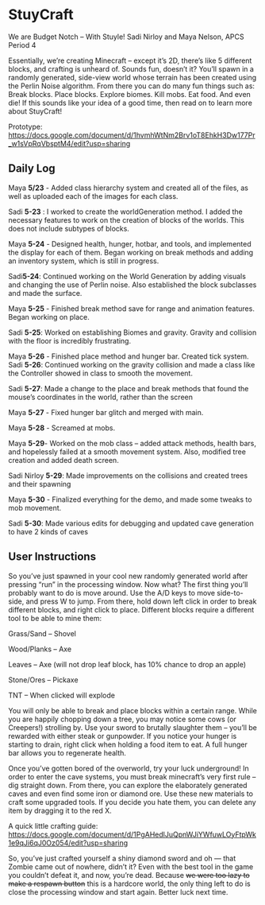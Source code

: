 # StuyCraft
We are Budget Notch – With Stuyle!
Sadi Nirloy and Maya Nelson, APCS Period 4

Essentially, we’re creating Minecraft – except it’s 2D, there’s like 5 different blocks, and crafting is unheard of. Sounds fun, doesn’t it? You’ll spawn in a randomly generated, side-view world whose terrain has been created using the Perlin Noise algorithm. From there you can do many fun things such as: Break blocks. Place blocks. Explore biomes. Kill mobs. Eat food. And even die! If this sounds like your idea of a good time, then read on to learn more about StuyCraft!

Prototype: https://docs.google.com/document/d/1hvmhWtNm2Brv1oT8EhkH3Dw177Pr_w1sVpRqVbsptM4/edit?usp=sharing

## Daily Log

Maya **5/23** - Added class hierarchy system and created all of the files, as well as uploaded each of the images for each class. 

Sadi **5-23** : I worked to create the worldGeneration method. I added the necessary features to work on the creation of blocks of the worlds. This does not include subtypes of blocks.

Maya **5-24** - Designed health, hunger, hotbar, and tools, and implemented the display for each of them. Began working on break methods and adding an inventory system, which is still in progress.

Sadi**5-24**: Continued working on the World Generation by adding visuals and changing the use of Perlin noise. Also established the block subclasses and made the surface.

Maya **5-25** - Finished break method save for range and animation features. Began working on place.

Sadi **5-25**: Worked on establishing Biomes and gravity. Gravity and collision with the floor is incredibly frustrating. 

Maya **5-26** - Finished place method and hunger bar. Created tick system.
Sadi **5-26**: Continued working on the gravity collision and made a class like the Controller showed in class to smooth the movement. 

Sadi **5-27**: Made a change to the place and break methods that found the mouse’s coordinates in the world, rather than the screen

Maya **5-27** - Fixed hunger bar glitch and merged with main.

Maya **5-28** - Screamed at mobs.

Maya **5-29**- Worked on the mob class – added attack methods, health bars, and hopelessly failed at a smooth movement system. Also, modified tree creation and added death screen.

Sadi Nirloy **5-29**: Made improvements on the collisions and created trees and their spawning

Maya **5-30** - Finalized everything for the demo, and made some tweaks to mob movement. 

Sadi **5-30**: Made various edits for debugging and updated cave generation to have 2 kinds of caves

## User Instructions
So you’ve just spawned in your cool new randomly generated world after pressing “run” in the processing window. Now what? The first thing you’ll probably want to do is move around. Use the A/D keys to move side-to-side, and press W to jump. From there, hold down left click in order to break different blocks, and right click to place. Different blocks require a different tool to be able to mine them:

Grass/Sand – Shovel

Wood/Planks – Axe

Leaves – Axe (will not drop leaf block, has 10% chance to drop an apple)

Stone/Ores – Pickaxe

TNT – When clicked will explode


You will only be able to break and place blocks within a certain range. While you are happily chopping down a tree, you may notice some cows (or Creepers!) strolling by. Use your sword to brutally slaughter them – you’ll be rewarded with either steak or gunpowder. If you notice your hunger is starting to drain, right click when holding a food item to eat. A full hunger bar allows you to regenerate health.

Once you’ve gotten bored of the overworld, try your luck underground! In order to enter the cave systems, you must break minecraft’s very first rule – dig straight down. From there, you can explore the elaborately generated caves and even find some iron or diamond ore. Use these new materials to craft some upgraded tools. If you decide you hate them, you can delete any item by dragging it to the red X. 

A quick little crafting guide: https://docs.google.com/document/d/1PgAHedlJuQpnWJiYWfuwLOyFtpWk1e9qJi6qJ0Oz054/edit?usp=sharing

So, you’ve just crafted yourself a shiny diamond sword and oh — that Zombie came out of nowhere, didn’t it? Even with the best tool in the game you couldn’t defeat it, and now, you’re dead. Because <del>we were too lazy to make a respawn button</del> this is a hardcore world, the only thing left to do is close the processing window and start again. Better luck next time.

